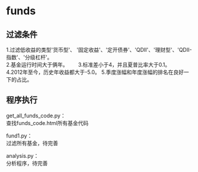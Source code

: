 # funds
## 过滤条件
1.过滤低收益的类型'货币型'、 '固定收益'、'定开债券'、'QDII'、'理财型'、'QDII-指数'、'分级杠杆'。        
2.基金运行时间大于俩年。             
3.标准差小于4，并且夏普比率大于0.1。        
4.2012年至今，历史年收益都大于-5.0。
5.季度涨幅和年度涨幅的排名在良好一下的占比。       
        
## 程序执行       
get_all_funds_code.py：       
查找funds_code.html所有基金代码      
       
fund1.py：        
过滤所有基金，待完善      
       
analysis.py：       
分析程序，待完善        
